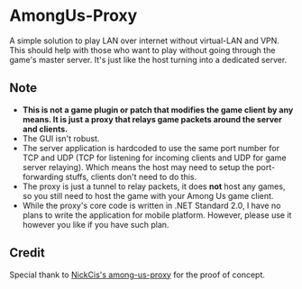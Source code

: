 # AmongUs-Proxy
A simple solution to play LAN over internet without virtual-LAN and VPN.
This should help with those who want to play without going through the game's master server.
It's just like the host turning into a dedicated server.

## Note
- **This is not a game plugin or patch that modifies the game client by any means. It is just a proxy that relays game packets around the server and clients.**
- The GUI isn't robust.
- The server application is hardcoded to use the same port number for TCP and UDP (TCP for listening for incoming clients and UDP for game server relaying). Which means the host may need to setup the port-forwarding stuffs, clients don't need to do this.
- The proxy is just a tunnel to relay packets, it does **not** host any games, so you still need to host the game with your Among Us game client.
- While the proxy's core code is written in .NET Standard 2.0, I have no plans to write the application for mobile platform. However, please use it however you like if you have such plan.

## Credit
Special thank to [NickCis's among-us-proxy](https://github.com/NickCis/among-us-proxy) for the proof of concept.
